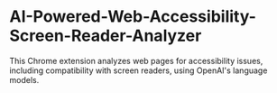 # AI-Powered-Web-Accessibility-Screen-Reader-Analyzer
This Chrome extension analyzes web pages for accessibility issues, including compatibility with screen readers, using OpenAI's language models.
